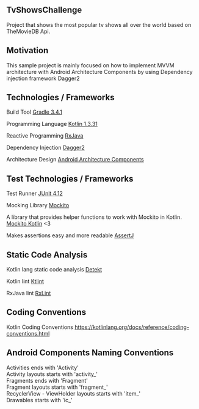 ## TvShowsChallenge
Project that shows the most popular tv shows all over the world based on TheMovieDB Api.

## Motivation
This sample project is mainly focused on how to implement MVVM architecture with Android Architecture Components by using
Dependency injection framework Dagger2

## Technologies / Frameworks
Build Tool [Gradle 3.4.1](https://gradle.org/)

Programming Language [Kotlin 1.3.31](https://kotlinlang.org/)

Reactive Programming [RxJava](https://github.com/ReactiveX/RxJava)

Dependency Injection [Dagger2](https://dagger.dev/)

Architecture Design [Android Architecture Components](https://developer.android.com/topic/libraries/architecture)

## Test Technologies / Frameworks
Test Runner [JUnit 4.12](https://github.com/junit-team/junit4/blob/master/doc/ReleaseNotes4.12.md)

Mocking Library [Mockito](https://site.mockito.org/)

A library that provides helper functions to work with Mockito in Kotlin. [Mockito Kotlin](https://github.com/nhaarman/mockito-kotlin) <3

Makes assertions easy and more readable [AssertJ](https://joel-costigliola.github.io/assertj/)

## Static Code Analysis
Kotlin lang static code analysis [Detekt](https://github.com/arturbosch/detekt)

Kotlin lint [Ktlint](https://github.com/pinterest/ktlint)

RxJava lint [RxLint](https://bitbucket.org/littlerobots/rxlint)

## Coding Conventions
Kotlin Coding Conventions https://kotlinlang.org/docs/reference/coding-conventions.html

## Android Components Naming Conventions
Activities ends with 'Activity'</br>
Activity layouts starts with 'activity_'</br>
Fragments ends with 'Fragment'</br>
Fragment layouts starts with 'fragment_'</br>
RecyclerView - ViewHolder layouts starts with 'item_'</br>
Drawables starts with 'ic_'